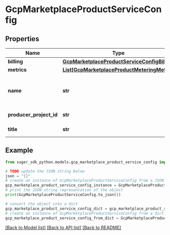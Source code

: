 # GcpMarketplaceProductServiceConfig


## Properties

Name | Type | Description | Notes
------------ | ------------- | ------------- | -------------
**billing** | [**GcpMarketplaceProductServiceConfigBilling**](GcpMarketplaceProductServiceConfigBilling.md) |  | [optional] 
**metrics** | [**List[GcpMarketplaceProductMeteringMetric]**](GcpMarketplaceProductMeteringMetric.md) |  | [optional] 
**name** | **str** | in format of \&quot;product-name.endpoints.gcp-project-id.cloud.goog\&quot; | [optional] 
**producer_project_id** | **str** | The GCP project ID of the producer. | [optional] 
**title** | **str** | The title of the product listing. | [optional] 

## Example

```python
from suger_sdk_python.models.gcp_marketplace_product_service_config import GcpMarketplaceProductServiceConfig

# TODO update the JSON string below
json = "{}"
# create an instance of GcpMarketplaceProductServiceConfig from a JSON string
gcp_marketplace_product_service_config_instance = GcpMarketplaceProductServiceConfig.from_json(json)
# print the JSON string representation of the object
print(GcpMarketplaceProductServiceConfig.to_json())

# convert the object into a dict
gcp_marketplace_product_service_config_dict = gcp_marketplace_product_service_config_instance.to_dict()
# create an instance of GcpMarketplaceProductServiceConfig from a dict
gcp_marketplace_product_service_config_from_dict = GcpMarketplaceProductServiceConfig.from_dict(gcp_marketplace_product_service_config_dict)
```
[[Back to Model list]](../README.md#documentation-for-models) [[Back to API list]](../README.md#documentation-for-api-endpoints) [[Back to README]](../README.md)


